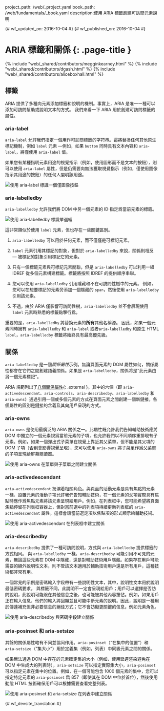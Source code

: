project_path: /web/_project.yaml
book_path: /web/fundamentals/_book.yaml
description:使用 ARIA 標籤創建可訪問元素說明


{# wf_updated_on: 2016-10-04 #}
{# wf_published_on: 2016-10-04 #}

# ARIA 標籤和關係 {: .page-title }

{% include "web/_shared/contributors/megginkearney.html" %}
{% include "web/_shared/contributors/dgash.html" %}
{% include "web/_shared/contributors/aliceboxhall.html" %}

## 標籤

ARIA 提供了多種向元素添加標籤和說明的機制。事實上，ARIA 是唯一一種可以添加可訪問幫助或說明文本的方式。
我們來看一下 ARIA 用於創建可訪問標籤的屬性。


### aria-label

`aria-label` 允許我們指定一個用作可訪問標籤的字符串。這將替換任何其他原生標記機制，例如 `label` 元素 &mdash;例如，如果 `button` 同時具有文本內容和 `aria-label`，將僅使用 `aria-label` 值。




如果您有某種指明元素用途的視覺指示（例如，使用圖形而不是文本的按鈕），則可以使用 `aria-label` 屬性，但是仍需要向無法獲取視覺指示（例如，僅使用圖像指示其用途的按鈕）的任何人闡明該用途。





![使用 aria-label 標識一個僅圖像按鈕](imgs/aria-label.jpg)

### aria-labelledby

`aria-labelledby` 允許我們將 DOM 中另一個元素的 ID 指定爲當前元素的標籤。


![使用 aria-labelledby 標識單選組](imgs/aria-labelledby.jpg)

這非常類似於使用 `label` 元素，但也存在一些關鍵區別。

 1. `aria-labelledby` 可以用於任何元素，而不僅僅是可標記元素。
 1. `label` 元素引用其標記的對象，但對於 `aria-labelledby` 來說，關係則相反 &mdash; 被標記的對象引用標記它的元素。


 1. 只有一個標籤元素與可標記元素關聯，但是 `aria-labelledby` 可以利用一組 IDREF 從多個元素構建標籤。標籤將按照 IDREF 的提供順序串聯。

 1. 您可以使用 `aria-labelledby` 引用隱藏和不在可訪問性樹中的元素。
例如，您可以在想要標記的元素旁添加一個隱藏的 `span`，然後使用 `aria-labelledby` 引用該元素。


 1. 不過，由於 ARIA 僅影響可訪問性樹，`aria-labelledby` 並不會展現使用 `label` 元素時熟悉的標籤點擊行爲。



重要的是，`aria-labelledby` 將替換元素的**所有**其他名稱源。
因此，如果一個元素同時擁有 `aria-labelledby` 和 `aria-label` 或者`aria-labelledby` 和原生 HTML `label`，`aria-labelledby` 標籤將始終具有最高優先級。



## 關係

`aria-labelledby` 是一個*關係屬性*示例。無論頁面元素的 DOM 屬性如何，關係屬性都會在它們之間創建語義關係。如果是 `aria-labelledby`，關係將是“此元素由另一個元素標記”。


ARIA 規範列出了[八個關係屬性](https://www.w3.org/TR/wai-aria/states_and_properties#attrs_relationships){: .external }。其中的六個（即 `aria-activedescendant`、`aria-controls`、`aria-describedby`、`aria-labelledby` 和 `aria-owns`）通過引用一個或多個元素的方式在頁面元素之間創建一個新鏈接。各個屬性的區別是鏈接的含義及其向用戶呈現的方式。


### aria-owns

`aria-owns` 是使用最廣泛的 ARIA 關係之一。此屬性既允許我們告知輔助技術應將 DOM 中獨立的一個元素視爲當前元素的子項，也允許我們以不同順序重排現有子元素。例如，如果一個彈出式子菜單在視覺上靠近其父菜單，但不能是其父項的 DOM 子項（否則會影響視覺呈現），您可以使用 `aria-owns` 將子菜單作爲父菜單的子項呈現給屏幕閱讀器。





![使用 aria-owns 在菜單與子菜單之間建立關係](imgs/aria-owns.jpg)

### aria-activedescendant

`aria-activedescendant` 扮演着相關角色。與頁面的活動元素是具有焦點的元素一樣，設置元素的活動子項允許我們告知輔助技術，在一個元素的父項實際具有焦點時應作爲焦點元素將該元素呈現給用戶。例如，在列表框中，您可能希望將頁面焦點停留在列表框容器上，但對當前選中的列表項持續更新列表框的 `aria-activedescendant` 屬性。這樣會讓當前選定項以焦點項的形式顯示給輔助技術。


![使用 aria-activedescendant 在列表框中建立關係](imgs/aria-activedescendant.jpg)

### aria-describedby

`aria-describedby` 提供了一種可訪問說明，方式與 `aria-labelledby` 提供標籤的方式相同。
與 `aria-labelledby` 一樣，`aria-describedby` 可能引用不可見的元素，無論這些元素在 DOM 中隱藏，還是對輔助技術用戶隱藏。如果存在用戶可能需要的額外說明性文本，則不管該文本適用於輔助技術用戶還是所有用戶，這種技術都非常有用。



一個常見的示例是密碼輸入字段帶有一些說明性文本，其中，說明性文本用於說明最低密碼要求。
與標籤不同，此說明不一定會呈現給用戶；用戶可以選擇是否訪問說明，此說明可能跟在其他信息之後，也可能被其他內容搶佔。例如，如果用戶正在輸入信息，他們的輸入將回顯並且可能中斷元素的說明。因此，說明是一種用於傳達補充但非必要信息的絕佳方式；它不會妨礙更關鍵的信息，例如元素角色。



![使用 aria-describedby 與密碼字段建立關係](imgs/aria-describedby.jpg)

### aria-posinset 和 aria-setsize

其餘的關係屬性略有不同並協同作用。`aria-posinset`（“在集中的位置”）和 `aria-setsize`（“集大小”）用於定義集（例如，列表）中同級元素之間的關係。



如果無法通過 DOM 中存在的元素確定集的大小（例如，使用延遲渲染避免在 DOM 中生成大的列表時），`aria-setsize` 可以指定實際集大小，`aria-posinset` 可以指定元素在集中的位置。例如，在一個可能包含 1000 個元素的集中，您可以指定特定元素的 `aria-posinset` 爲 857（即使其在 DOM 中位於首位），然後使用動態 HTML 技術確保用戶可以根據需要查看完整列表。





![使用 aria-posinset 和 aria-setsize 在列表中建立關係](imgs/aria-posinset.jpg)


{# wf_devsite_translation #}
